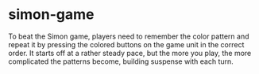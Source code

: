 # simon-game
To beat the Simon game, players need to remember the color pattern and repeat it by pressing the colored buttons on the game unit in the correct order. It starts off at a rather steady pace, but the more you play, the more complicated the patterns become, building suspense with each turn.
